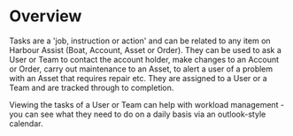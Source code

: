 # Overview

Tasks are a 'job, instruction or action' and can be related to any item on Harbour Assist \(Boat, Account, Asset or Order\). They can be used to ask a User or Team to contact the account holder, make changes to an Account or Order, carry out maintenance to an Asset, to alert a user of a problem with an Asset that requires repair etc. They are assigned to a User or a Team and are tracked through to completion.

Viewing the tasks of a User or Team can help with workload management - you can see what they need to do on a daily basis via an outlook-style calendar.

